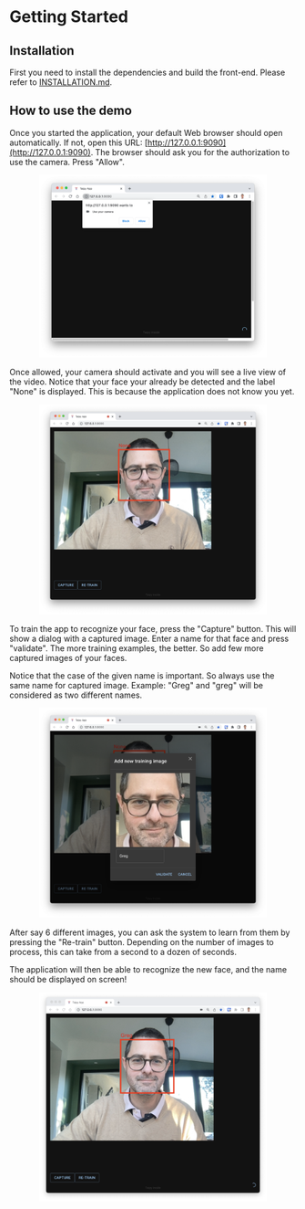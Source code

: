 # Getting Started

## Installation
First you need to install the dependencies and build the front-end. Please refer to [INSTALLATION.md](INSTALLATION.md).


## How to use the demo

Once you started the application, your default Web browser should open automatically. If not, open this URL: [http://127.0.0.1:9090](http://127.0.0.1:9090).
The browser should ask you for the authorization to use the camera. Press "Allow".
<p align="center">
  <img src="first_startup.png" alt="drawing" width="400"/>
</p>


Once allowed, your camera should activate and you will see a live view of the video. Notice that your face your already be detected and the label "None" is displayed. This is because the application does not know you yet.

<p align="center">
  <img src="app_running.png" alt="drawing" width="400"/>
</p>

To train the app to recognize your face, press the "Capture" button. This will show a dialog with a captured image. Enter a name for that face and press "validate".
The more training examples, the better. So add few more captured images of your faces.

Notice that the case of the given name is important. So always use the same name for captured image.
Example: "Greg" and "greg" will be considered as two different names.

<p align="center">
  <img src="captured_image.png" alt="drawing" width="400"/>
</p>

After say 6 different images, you can ask the system to learn from them by pressing the "Re-train" button.
Depending on the number of images to process, this can take from a second to a dozen of seconds.

The application will then be able to recognize the new face, and the name should be displayed on screen!

<p align="center">
  <img src="face_recognized.png" alt="drawing" width="400"/>
</p>
